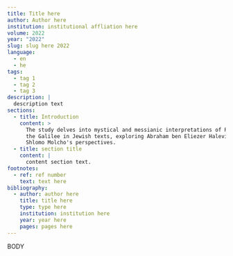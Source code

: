```yaml
---
title: Title here
author: Author here
institution: institutional affliation here
volume: 2022
year: "2022"
slug: slug here 2022
language:
  - en
  - he
tags:
  - tag 1
  - tag 2
  - tag 3
description: |
  description text
sections:
  - title: Introduction
    content: >
      The study delves into mystical and messianic interpretations of Rome and
      the Galilee in Jewish texts, exploring Abraham ben Eliezer Halevi's and
      Shlomo Molcho's perspectives.
  - title: section title
    content: |
      content section text.
footnotes:
  - ref: ref number
    text: text here
bibliography:
  - author: author here
    title: title here
    type: type here
    institution: institution here
    year: year here
    pages: pages here
---
```

BODY